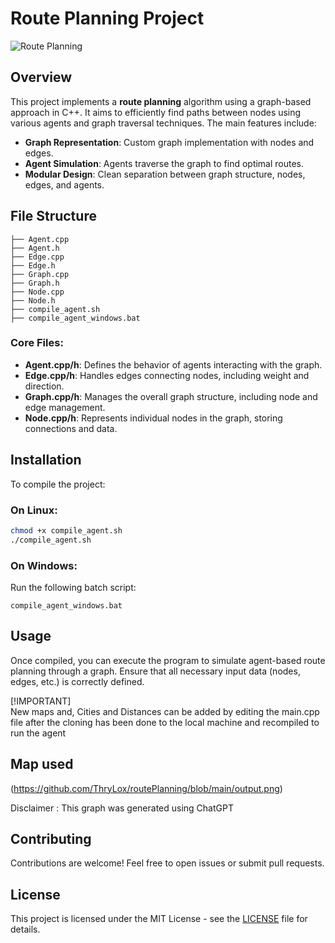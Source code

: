# Route Planning Project

![Route Planning](https://img.shields.io/badge/Route%20Planning-C%2B%2B-blue)

## Overview

This project implements a **route planning** algorithm using a graph-based approach in C++. It aims to efficiently find paths between nodes using various agents and graph traversal techniques. The main features include:

- **Graph Representation**: Custom graph implementation with nodes and edges.
- **Agent Simulation**: Agents traverse the graph to find optimal routes.
- **Modular Design**: Clean separation between graph structure, nodes, edges, and agents.

## File Structure

```
├── Agent.cpp
├── Agent.h
├── Edge.cpp
├── Edge.h
├── Graph.cpp
├── Graph.h
├── Node.cpp
├── Node.h
├── compile_agent.sh
├── compile_agent_windows.bat
```

### Core Files:
- **Agent.cpp/h**: Defines the behavior of agents interacting with the graph.
- **Edge.cpp/h**: Handles edges connecting nodes, including weight and direction.
- **Graph.cpp/h**: Manages the overall graph structure, including node and edge management.
- **Node.cpp/h**: Represents individual nodes in the graph, storing connections and data.

## Installation

To compile the project:

### On Linux:
```bash
chmod +x compile_agent.sh
./compile_agent.sh
```

### On Windows:
Run the following batch script:
```
compile_agent_windows.bat
```

## Usage

Once compiled, you can execute the program to simulate agent-based route planning through a graph. Ensure that all necessary input data (nodes, edges, etc.) is correctly defined.

[!IMPORTANT]  
New maps and, Cities and Distances can be added by editing the main.cpp file after the cloning has been done to the local machine and recompiled to run the agent

## Map used
(https://github.com/ThryLox/routePlanning/blob/main/output.png)

Disclaimer : This graph was generated using ChatGPT

## Contributing

Contributions are welcome! Feel free to open issues or submit pull requests.

## License

This project is licensed under the MIT License - see the [LICENSE](LICENSE) file for details.

